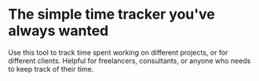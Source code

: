 # The simple time tracker you've always wanted
Use this tool to track time spent working on different projects, or for different clients.
Helpful for freelancers, consultants, or anyone who needs to keep track of their time.


